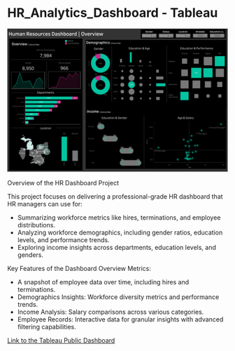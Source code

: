 # HR_Analytics_Dashboard - Tableau

![App Interface](HR_Dashboard_Image.png)

Overview of the HR Dashboard Project

This project focuses on delivering a professional-grade HR dashboard that HR managers can use for:
 - Summarizing workforce metrics like hires, terminations, and employee distributions.
 - Analyzing workforce demographics, including gender ratios, education levels, and performance trends.
 - Exploring income insights across departments, education levels, and genders.

Key Features of the Dashboard
Overview Metrics: 
 - A snapshot of employee data over time, including hires and terminations.
 - Demographics Insights: Workforce diversity metrics and performance trends.
 - Income Analysis: Salary comparisons across various categories.
 - Employee Records: Interactive data for granular insights with advanced filtering capabilities.


[Link to the Tableau Public Dashboard](https://public.tableau.com/views/HRAnalytics_17352738497350/HRDashboard?:language=en-US&:sid=&:redirect=auth&:display_count=n&:origin=viz_share_link)

